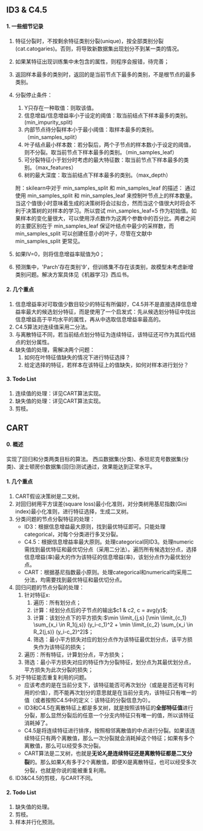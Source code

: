## ID3 & C4.5

#### 1. 一些细节记录

1. 特征分裂时，不按剩余特征类别分裂(unique)，按全部类别分裂(cat.catogaries)。否则，将导致新数据集出现划分不到某一类的情况。
2. 如果某特征出现训练集中未包含的属性，则程序会报错，待完善；
3. 返回样本最多的类别时，返回的是当前节点下最多的类别，不是根节点的最多类别。
4. 分裂停止条件：
   1. Y只存在一种取值：则取该值。
   2. 信息增益/信息增益率小于设定的阈值：取当前结点下样本最多的类别。(min_impurity_split)
   3. 内部节点待分裂样本小于最小阈值：取样本最多的类别。（min_samples_split）
   4. 叶子结点最小样本数：若分裂后，两个子节点的样本数小于设定的阈值，则不分裂。取当前节点下样本最多的类别。（min_samples_leaf）
   5. 可分裂特征小于划分时考虑的最大特征数：取当前节点下样本最多的类别。（max_features）
   6. 树的最大深度：取当前结点下样本最多的类别。（max_depth）

   附：skilearn中对于 min_samples_split 和 min_samples_leaf 的描述：
   通过使用 min_samples_split 和 min_samples_leaf 来控制叶节点上的样本数量。当这个值很小时意味着生成的决策树将会过拟合，然而当这个值很大时将会不利于决策树的对样本的学习。所以尝试 min_samples_leaf=5 作为初始值。如果样本的变化量很大，可以使用浮点数作为这两个参数中的百分比。两者之间的主要区别在于 min_samples_leaf 保证叶结点中最少的采样数，而 min_samples_split 可以创建任意小的叶子，尽管在文献中 min_samples_split 更常见。

5. 如果IV=0，则将信息增益率赋值为0；
6. 预测集中，'Parch'存在类别'9'，但训练集不存在该类别，故模型未考虑新增类别问题。解决方案具体见《机器学习》西瓜书。

#### 2. 几个重点

1. 信息增益率对可取值少数目较少的特征有所偏好，C4.5并不是直接选择信息增益率最大的候选划分特征，而是使用了一个启发式：先从候选划分特征中找出信息增益高于平均水平的属性，再从中选取信息增益率最高的。
2. C4.5算法对连续值采用二分法。
3. 与离散特征不同，若当前结点划分特征为连续特征，该特征还可作为其后代结点的划分属性。
4. 缺失值的处理，需解决两个问题：
   1. 如何在叶特征值缺失的情况下进行特征选择？
   2. 给定选择的特征，若样本在该特征上的值缺失，如何对样本进行划分？

#### 3. Todo List

1. 连续值的处理：详见CART算法实现。
2. 缺失值的处理：详见CART算法实现。
3. 剪枝。



## CART

#### 0. 概述

实现了回归和分类两类目标的算法。
西瓜数据集(分类)、泰坦尼克号数据集(分类)、波士顿房价数据集(回归)测试通过，效果能达到正常水平。

#### 1. 几个重点

1. CART假设决策树是二叉树。
2. 对回归树用平方误差(square loss)最小化准则，对分类树用基尼指数(Gini index)最小化准则，进行特征选择，生成二叉树。
3. 分类问题的节点分裂特征的处理：
   * ID3：根据信息增益最大原则，找到最优特征即可。只能处理categorical，对每个分类进行多叉分裂。
   * C4.5：根据信息增益率最大原则。处理categorical同ID3。处理numeric需找到最优特征和最优切分点（采用二分法）。遍历所有候选划分点，选择信息增益(率)最大的作为该特征的信息增益(率)，该划分点作为最优划分点。
   * CART：根据基尼指数最小原则。处理categorical和numerical均采用二分法，均需要找到最优特征和最优切分点。
4. 回归问题的节点分裂的处理：
   1. 针对特征x:
        1. 遍历：所有划分点；
        2. 计算：经划分点后的子节点的输出$c1 & c2, c = avg(y)$;
        3. 计算：该划分点下的平方损失:$\min \limit_{j,s} [\min \limit_{c_1} \sum_{x_i \in R_1(j,s)} (y_i-c_1)^2 + \min \limit_{c_2} \sum_{x_i \in R_2(j,s)} (y_i-c_2)^2]$；
        4. 筛选：最小平方损失对应的划分点作为该特征最优划分点，该平方损失作为该特征的损失；
   2. 遍历：所有特征，计算划分点，平方损失；
   3. 筛选：最小平方损失对应的特征作为分裂特征，划分点为其最优划分点，平方损失为此次分裂的损失；
4. 对于特征能否重复利用的问题。
   * 应该考虑的是在当前分支下，该特征能否可再次划分（或是是否还有可利用的价值），而不能再次划分的意思就是在当前分支内，该特征只有唯一的值（或者按照C4.5中的定义：该特征的分裂信息为0）。
   * ID3和C4.5在离散特征上都是多叉树，就是按照该特征的**全部特征值**进行分裂，那么显然分裂后的任意一个分支内特征只有唯一的值，所以该特征消耗掉了。
   * C4.5是将连续特征进行排序，按照相邻离散值的中点进行分裂。如果该连续特征只有两个离散值，那么一次分裂就会消耗掉这个特征；如果有多个离散值，那么可以经受多次分裂。
   * CART算法是二叉树，也就是**无论$X_i$是连续特征还是离散特征都是二叉分裂**的。那么如果$X_i$有多于2个离散值，即便Xi是离散特征，也可以经受多次分裂，也就是你说的能被重复利用。
5. ID3&C4.5的剪枝，与CART不同。


#### 2. Todo List

1. 缺失值的处理。
2. 剪枝。
3. 样本并行化预测。

